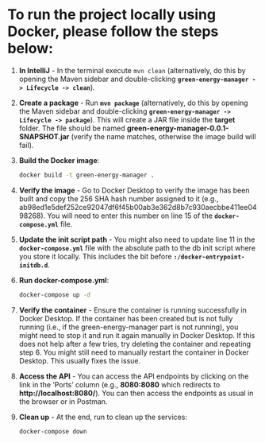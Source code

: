 # To run the project locally using Docker, please follow the steps below:

1. **In IntelliJ** - In the terminal execute `mvn clean` (alternatively, do this by opening the Maven sidebar and 
double-clicking **`green-energy-manager -> Lifecycle -> clean`**).  


2. **Create a package** - Run **`mvn package`** (alternatively, do this by opening the Maven sidebar and 
double-clicking **`green-energy-manager -> Lifecycle -> package`**). This will create a JAR file inside 
the **target** folder. The file should be named **green-energy-manager-0.0.1-SNAPSHOT.jar** (verify the name 
matches, otherwise the image build will fail).


3. **Build the Docker image**:

   ```bash 
   docker build -t green-energy-manager .
    ```

4. **Verify the image** - Go to Docker Desktop to verify the image has been built and copy the 256 SHA hash 
number assigned to it (e.g., ab98ed1e5def252ce92047df6f45b00ab3e362d8b7c930aecbbe411ee0498268). You will 
need to enter this number on line 15 of the **`docker-compose.yml`** file.


5. **Update the init script path** - You might also need to update line 11 in the **`docker-compose.yml`** file 
with the absolute path to the db init script where you store it locally. This includes the bit 
before **`:/docker-entrypoint-initdb.d`**.  


6. **Run docker-compose.yml**:
    ```bash
   docker-compose up -d
    ```

7. **Verify the container** - Ensure the container is running successfully in Docker Desktop. If the container 
has been created but is not fully running (i.e., if the green-energy-manager part is not running), you might 
need to stop it and run it again manually in Docker Desktop. If this does not help after a few tries, try deleting 
the container and repeating step 6. You might still need to manually restart the container in Docker Desktop. 
This usually fixes the issue.


8. **Access the API** - You can access the API endpoints by clicking on the link in the ‘Ports’ column 
(e.g., **8080:8080** which redirects to **http://localhost:8080/**). You can then access the endpoints as usual 
in the browser or in Postman.


9. **Clean up** - At the end, run to clean up the services:
   ```bash
   docker-compose down
   ```
